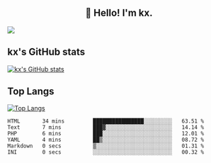 <h2 align="center">👋 Hello! I'm kx.</h2>

<img align="center" src="https://github.com/kxshu/kxshu/actions/workflows/blank.yml/badge.svg" />

<!--
**kxshu/kxshu** is a ✨ _special_ ✨ repository because its `README.md` (this file) appears on your GitHub profile.

Here are some ideas to get you started:

- 🔭 I’m currently working on ...
- 🌱 I’m currently learning ...
- 👯 I’m looking to collaborate on ...
- 🤔 I’m looking for help with ...
- 💬 Ask me about ...
- 📫 How to reach me: ...
- 😄 Pronouns: ...
- ⚡ Fun fact: ...
-->


## kx's GitHub stats

[![kx's GitHub stats](https://github-readme-stats.vercel.app/api?username=kxshu&show_icons=true)](https://github.com/kxshu/kxshu)

## Top Langs

[![Top Langs](https://github-readme-stats.vercel.app/api/top-langs/?username=kxshu&layout=compact)](https://github.com/kxshu/kxshu)




<!--START_SECTION:waka-->

```text
HTML       34 mins         ████████████████░░░░░░░░░   63.51 %
Text       7 mins          ███▓░░░░░░░░░░░░░░░░░░░░░   14.14 %
PHP        6 mins          ███░░░░░░░░░░░░░░░░░░░░░░   12.01 %
YAML       4 mins          ██▒░░░░░░░░░░░░░░░░░░░░░░   08.72 %
Markdown   0 secs          ▒░░░░░░░░░░░░░░░░░░░░░░░░   01.31 %
INI        0 secs          ░░░░░░░░░░░░░░░░░░░░░░░░░   00.32 %
```

<!--END_SECTION:waka-->
